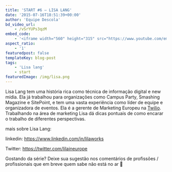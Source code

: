 ```yaml
---
title: 'START #6 – LISA LANG'
date: '2015-07-16T18:51:39+00:00'
author: 'Equipe Descola'
bd_video_url:
    - /vSrYUPs3qzM
embed_code:
    - '<iframe width="560" height="315" src="https://www.youtube.com/embed/vSrYUPs3qzM" frameborder="0" allowfullscreen></iframe>'
aspect_ratio:
    - '1'
featuredpost: false
templateKey: blog-post
tags:
    - 'Lisa lang'
    - start
featuredImage: /img/lisa.png
---
```

Lisa Lang tem uma história rica como técnica de informação digital e new mídia. Ela já trabalhou para organizações como Campus Party, Smashing Magazine e SitePoint, e tem uma vasta experiência como líder de equipe e organizadora de eventos. Ela é a gerente de Marketing Europeu na [Twilio](https://www.twilio.com/). Trabalhando na área de marketing Lisa dá dicas pontuais de como encarar o trabalho de diferentes perspectivas.

mais sobre Lisa Lang:

linkedin: <https://www.linkedin.com/in/lilaworks>

Twitter: <https://twitter.com/lilaineurope>

Gostando da série? Deixe sua sugestão nos comentários de profissões / profissionais que em breve quem sabe não está no ar 🙂